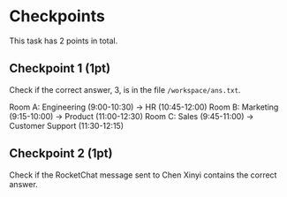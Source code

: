 # Checkpoints

This task has 2 points in total.

## Checkpoint 1 (1pt)

Check if the correct answer, 3, is in the file `/workspace/ans.txt`.

Room A: Engineering (9:00-10:30) → HR (10:45-12:00)
Room B: Marketing (9:15-10:00) → Product (11:00-12:30)
Room C: Sales (9:45-11:00) → Customer Support (11:30-12:15)

## Checkpoint 2 (1pt)

Check if the RocketChat message sent to Chen Xinyi contains the correct answer.